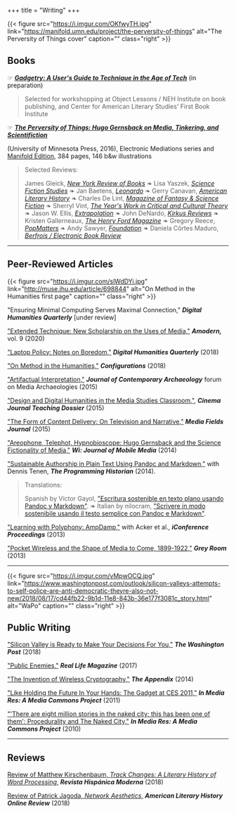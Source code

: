+++
title = "Writing"
+++

{{< figure src="https://i.imgur.com/OKfwyTH.jpg" link="https://manifold.umn.edu/project/the-perversity-of-things" alt="The Perversity of Things cover" caption="" class="right" >}}

## Books

☞ [**_Gadgetry: A User's Guide to Technique in the Age of Tech_**](https://gadgetry.wythoff.net/) (in preparation)

> Selected for workshopping at Object Lessons / NEH Institute on book publishing, and Center for American Literary Studies' First Book Institute

☞ [**_The Perversity of Things: Hugo Gernsback on Media, Tinkering, and Scientifiction_**](https://www.upress.umn.edu/book-division/books/the-perversity-of-things)

(University of Minnesota Press, 2016), Electronic Mediations series and [Manifold Edition](https://manifold.umn.edu/project/the-perversity-of-things), 384 pages, 146 b&w illustrations

> Selected Reviews:
>
> James Gleick, [*New York Review of Books*](http://www.nybooks.com/daily/2017/01/31/hugo-gernsback-making-of-future-man/) ❧ Lisa Yaszek, [*Science Fiction Studies*](http://wythoff.net/pdf/yaszek_review.pdf) ❧ Jan Baetens, [*Leonardo*](https://www.leonardo.info/review/2017/02/review-of-the-perversity-of-things-hugo-gernsback-on-media-tinkering-and) ❧ Gerry Canavan, [*American Literary History*](http://wythoff.net/pdf/canavan_review.pdf) ❧ Charles De Lint, [*Magazine of Fantasy & Science Fiction*](/pdf/delint_review.pdf) ❧ Sherryl Vint, [*The Year's Work in Critical and Cultural Theory*](http://wythoff.net/pdf/vint_review.pdf) ❧ Jason W. Ellis, [*Extrapolation*](http://wythoff.net/pdf/ellis_review.pdf) ❧ John DeNardo, [*Kirkus Reviews*](https://www.kirkusreviews.com/features/learn-more-about-creators-science-fiction/) ❧ Kristen Gallerneaux, [*The Henry Ford Magazine*](http://wythoff.net/pdf/fordmuseum_review.pdf) ❧ Gregory Reece, [*PopMatters*](http://www.popmatters.com/review/hugh-gernsback-the-perversity-of-things-by-grant-wythoff/) ❧ Andy Sawyer, [*Foundation*](http://wythoff.net/pdf/sawyer_review.pdf) ❧ Daniela Côrtes Maduro, [*Berfrois / Electronic Book Review*](https://www.berfrois.com/2018/09/tinkering-with-media-and-fiction/)

<!-- Angelo Paura, [*Motherboard Italy (Vice)*](https://motherboard.vice.com/it/article/profilo-hugo-gernsback-amazing-stories / https://medium.com/italia/hugo-gernsback-luomo-che-ci-ha-fatto-innamorare-del-futuro-ec2fb2fbeebf#.j9f1l9x5y) ❧ Aurelio Cianciotta, [*Neural*](http://neural.it/2017/05/edited-by-grant-wythoff-the-perversity-of-things-hugo-gernsback-on-media-tinkering-and-scientifiction/) -->

<!-- {{< figure src="https://i.imgur.com/2O38NUc.jpg" alt="The Perversity of Things excerpt" caption="" class="right" >}} -->

***********

## Peer-Reviewed Articles

{{< figure src="https://i.imgur.com/slWdDYi.jpg" link="http://muse.jhu.edu/article/698844" alt="On Method in the Humanities first page" caption="" class="right" >}}

"Ensuring Minimal Computing Serves Maximal Connection," **_Digital Humanities Quarterly_** [under review]

["Extended Technique: New Scholarship on the Uses of Media,"](https://amodern.net/article/amodern-9-techniques-technologies/) **_Amodern,_** vol. 9 (2020)

["Laptop Policy: Notes on Boredom,"](http://www.digitalhumanities.org/dhq/vol/12/2/000391/000391.html) **_Digital Humanities Quarterly_** (2018)

["On Method in the Humanities,"](http://muse.jhu.edu/article/698844) **_Configurations_** (2018)

["Artifactual Interpretation,"](http://wythoff.net/pdf/Wythoff_2015_Artifactual_Interpretation.pdf) **_Journal of Contemporary Archaeology_** forum on Media Archaeologies (2015)

["Design and Digital Humanities in the Media Studies Classroom,"](http://www.teachingmedia.org/design-and-dh-in-the-media-studies-classroom/), **_Cinema Journal Teaching Dossier_** (2015)

["The Form of Content Delivery: On Television and Narrative,"](http://mediafieldsjournal.squarespace.com/the-form-of-content-delivery/) **_Media Fields Journal_** (2015)

["Areophone, Telephot, Hypnobioscope: Hugo Gernsback and the Science Fictionality of Media,"](http://wi.mobilities.ca/grant-wythoff-aerophone-telephot-hypnobioscope-hugo-gernsbacks-media-theory/) **_Wi: Journal of Mobile Media_** (2014)

["Sustainable Authorship in Plain Text Using Pandoc and Markdown,"](http://programminghistorian.org/lessons/sustainable-authorship-in-plain-text-using-pandoc-and-markdown) with Dennis Tenen, **_The Programming Historian_** (2014).

> Translations:
>
> Spanish by Víctor Gayol, ["Escritura sostenible en texto plano usando Pandoc y Markdown"](https://programminghistorian.org/es/lecciones/escritura-sostenible-usando-pandoc-y-markdown). ❧ Italian by nilocram, ["Scrivere in modo sostenibile usando il testo semplice con Pandoc e Markdown"](https://nilocram.wordpress.com/2019/05/11/scrittura-sostenibile-con-markdown-e-pandoc/).

["Learning with Polyphony: AmpDamp,"](https://www.ideals.illinois.edu/bitstream/handle/2142/42533/525.pdf) with Acker et al., **_iConference Proceedings_** (2013)

["Pocket Wireless and the Shape of Media to Come, 1899-1922,"](http://wythoff.net/pdf/Wythoff_2013_Pocket_Wireless_and_the_Shape_of_Media_to_Come,_1899–1922.pdf) **_Grey Room_** (2013)

***********

{{< figure src="https://i.imgur.com/vMpwOCQ.jpg" link="https://www.washingtonpost.com/outlook/silicon-valleys-attempts-to-self-police-are-anti-democratic-theyre-also-not-new/2018/08/17/cd44fb22-9b1d-11e8-843b-36e177f3081c_story.html" alt="WaPo" caption="" class="right" >}}

## Public Writing

["Silicon Valley is Ready to Make Your Decisions For You,"](https://www.washingtonpost.com/outlook/silicon-valleys-attempts-to-self-police-are-anti-democratic-theyre-also-not-new/2018/08/17/cd44fb22-9b1d-11e8-843b-36e177f3081c_story.html) **_The Washington Post_** (2018)

["Public Enemies,"](http://reallifemag.com/public-enemies/) **_Real Life Magazine_** (2017)

["The Invention of Wireless Cryptography,"](http://theappendix.net/issues/2014/7/the-invention-of-wireless-cryptography) **_The Appendix_** (2014)

["Like Holding the Future In Your Hands: The Gadget at CES 2011,"](http://mediacommons.futureofthebook.org/imr/2011/01/12/holding-future-your-hands-gadget-ces-2011) **_In Media Res: A Media Commons Project_** (2011)

["'There are eight million stories in the naked city; this has been one of them': Procedurality and The Naked City,"](http://mediacommons.futureofthebook.org/imr/2010/03/10/there-are-eight-million-stories-naked-city-has-been-one-them-procedurality-and-naked-city) **_In Media Res: A Media Commons Project_** (2010)

***********

## Reviews

[Review of Matthew Kirschenbaum, *Track Changes: A Literary History of Word Processing,*](http://wythoff.net/pdf/kirschenbaum_review.pdf) **_Revista Hispánica Moderna_** (2018)

[Review of Patrick Jagoda, *Network Aesthetics,*](https://academic.oup.com/DocumentLibrary/ALH/Online%20Review%20Series%2015/15Grant%20Wythoff.pdf) **_American Literary History Online Review_** (2018)

